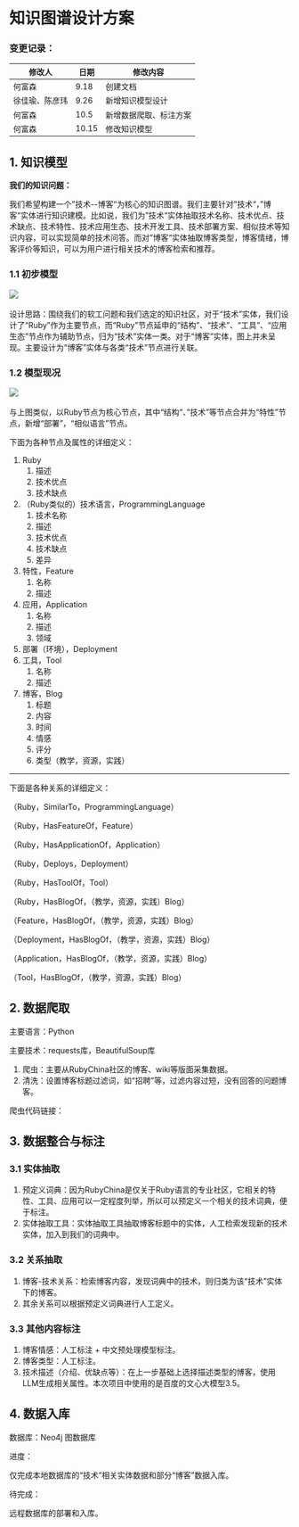 # 知识图谱设计方案

### 变更记录：

| 修改人         | 日期  | 修改内容               |
| -------------- | ----- | ---------------------- |
| 何富森         | 9.18  | 创建文档               |
| 徐佳瑜、陈彦玮 | 9.26  | 新增知识模型设计       |
| 何富森         | 10.5  | 新增数据爬取、标注方案 |
| 何富森         | 10.15 | 修改知识模型           |

## 1. 知识模型

**我们的知识问题：**

我们希望构建一个”技术--博客“为核心的知识图谱。我们主要针对”技术“，”博客“实体进行知识建模。比如说，我们为”技术“实体抽取技术名称、技术优点、技术缺点、技术特性、技术应用生态、技术开发工具、技术部署方案、相似技术等知识内容，可以实现简单的技术问答。而对”博客“实体抽取博客类型，博客情绪，博客评价等知识，可以为用户进行相关技术的博客检索和推荐。

### 1.1 初步模型

![](.\.img\初步知识模型.jpg)

设计思路：围绕我们的软工问题和我们选定的知识社区，对于“技术”实体，我们设计了“Ruby”作为主要节点，而“Ruby”节点延申的“结构”、“技术”、“工具”、“应用生态”节点作为辅助节点，归为“技术”实体一类。对于“博客”实体，图上并未呈现。主要设计为“博客”实体与各类“技术”节点进行关联。

### 1.2 模型现况

![](.\.img\knowledge-graph.png)

与上图类似，以Ruby节点为核心节点，其中“结构“、”技术”等节点合并为“特性”节点，新增“部署”，“相似语言”节点。

下面为各种节点及属性的详细定义：

1. Ruby
   1. 描述
   2. 技术优点
   3. 技术缺点
2. （Ruby类似的）技术语言，ProgrammingLanguage
   1. 技术名称
   2. 描述
   3. 技术优点
   4. 技术缺点
   5. 差异
3. 特性，Feature
   1. 名称
   2. 描述
4. 应用，Application
   1. 名称
   2. 描述
   3. 领域
5. 部署（环境），Deployment
6. 工具，Tool
   1. 名称
   2. 描述
7. 博客，Blog
   1. 标题
   2. 内容
   3. 时间
   4. 情感
   5. 评分
   6. 类型（教学，资源，实践）

** **

下面是各种关系的详细定义：

（Ruby，SimilarTo，ProgrammingLanguage）

（Ruby，HasFeatureOf，Feature）

（Ruby，HasApplicationOf，Application）

（Ruby，Deploys，Deployment）

（Ruby，HasToolOf，Tool）

（Ruby，HasBlogOf，（教学，资源，实践）Blog）

（Feature，HasBlogOf，（教学，资源，实践）Blog）

（Deployment，HasBlogOf，（教学，资源，实践）Blog）

（Application，HasBlogOf，（教学，资源，实践）Blog）

（Tool，HasBlogOf，（教学，资源，实践）Blog）

## 2. 数据爬取

主要语言：Python

主要技术：requests库，BeautifulSoup库

1. 爬虫：主要从RubyChina社区的博客、wiki等版面采集数据。
2. 清洗：设置博客标题过滤词，如“招聘”等，过滤内容过短，没有回答的问题博客。

爬虫代码链接：

## 3. 数据整合与标注

### 3.1 实体抽取

1. 预定义词典：因为RubyChina是仅关于Ruby语言的专业社区，它相关的特性、工具、应用可以一定程度列举，所以可以预定义一个相关的技术词典，便于标注。
2. 实体抽取工具：实体抽取工具抽取博客标题中的实体，人工检索发现新的技术实体，加入到我们的词典中。

### 3.2 关系抽取

1. 博客-技术关系：检索博客内容，发现词典中的技术，则归类为该“技术”实体下的博客。
2. 其余关系可以根据预定义词典进行人工定义。

### 3.3 其他内容标注

1. 博客情感：人工标注 + 中文预处理模型标注。
2. 博客类型：人工标注。
3. 技术描述（介绍、优缺点等）：在上一步基础上选择描述类型的博客，使用LLM生成相关属性。本次项目中使用的是百度的文心大模型3.5。

## 4. 数据入库

数据库：Neo4j 图数据库

进度：

仅完成本地数据库的“技术”相关实体数据和部分“博客”数据入库。

待完成：

远程数据库的部署和入库。